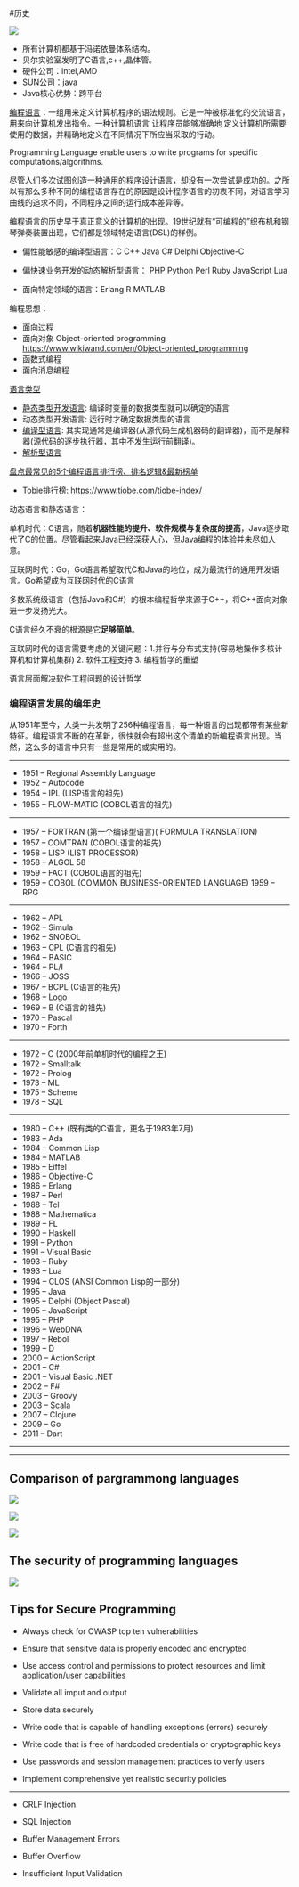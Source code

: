 #历史

![](assets/QQ截图20170304204637.png)

- 所有计算机都基于冯诺依曼体系结构。
- 贝尔实验室发明了C语言,c++,晶体管。
- 硬件公司：intel,AMD
- SUN公司：java
- Java核心优势：跨平台



[编程语言](https://www.wikiwand.com/en/Programming_language)：一组用来定义计算机程序的语法规则。它是一种被标准化的交流语言，用来向计算机发出指令。一种计算机语言 让程序员能够准确地 定义计算机所需要使用的数据，并精确地定义在不同情况下所应当采取的行动。

Programming  Language enable users to write programs for specific computations/algorithms.

尽管人们多次试图创造一种通用的程序设计语言，却没有一次尝试是成功的。之所以有那么多种不同的编程语言存在的原因是设计程序语言的初衷不同，对语言学习曲线的追求不同，不同程序之间的运行成本差异等。

编程语言的历史早于真正意义的计算机的出现。19世纪就有“可编程的”织布机和钢琴弹奏装置出现，它们都是领域特定语言(DSL)的样例。

* 偏性能敏感的编译型语言：C C++ Java C# Delphi Objective-C

* 偏快速业务开发的动态解析型语言： PHP Python Perl Ruby JavaScript Lua

* 面向特定领域的语言：Erlang R MATLAB

编程思想：

* 面向过程
* 面向对象 Object-oriented programming https://www.wikiwand.com/en/Object-oriented_programming
* 函数式编程
* 面向消息编程

[语言类型](https://www.wikiwand.com/en/Type_system#/Dynamic_type_checking_and_runtime_type_information)

* [静态类型开发语言](https://zhuanlan.zhihu.com/p/66383937): 编译时变量的数据类型就可以确定的语言
* 动态类型开发语言: 运行时才确定数据类型的语言
* [编译型语言](https://www.wikiwand.com/en/Compiled_language):  其实现通常是编译器(从源代码生成机器码的翻译器)，而不是解释器(源代码的逐步执行器，其中不发生运行前翻译)。
* [解析型语言](https://www.wikiwand.com/zh/%E7%9B%B4%E8%AD%AF%E8%AA%9E%E8%A8%80)



[盘点最常见的5个编程语言排行榜、排名逻辑&最新榜单](https://blog.csdn.net/MOY37RQW1JarN33BgZk/article/details/83044275)

* Tobie排行榜: https://www.tiobe.com/tiobe-index/

动态语言和静态语言：

单机时代：C语言，随着**机器性能的提升、软件规模与复杂度的提高**，Java逐步取代了C的位置。尽管看起来Java已经深获人心，但Java编程的体验并未尽如人意。

互联网时代：Go，Go语言希望取代C和Java的地位，成为最流行的通用开发语言。Go希望成为互联网时代的C语言

多数系统级语言（包括Java和C#）的根本编程哲学来源于C++，将C++面向对象进一步发扬光大。

C语言经久不衰的根源是它**足够简单**。

互联网时代的语言需要考虑的关键问题：1.并行与分布式支持(容易地操作多核计算机和计算机集群) 2. 软件工程支持 3. 编程哲学的重塑

语言层面解决软件工程问题的设计哲学

### 编程语言发展的编年史

从1951年至今，人类一共发明了256种编程语言，每一种语言的出现都带有某些新特征。编程语言不断的在革新，很快就会有超出这个清单的新编程语言出现。当然，这么多的语言中只有一些是常用的或实用的。

---

* 1951 – Regional Assembly Language
* 1952 – Autocode
* 1954 – IPL (LISP语言的祖先)
* 1955 – FLOW-MATIC (COBOL语言的祖先)

---

* 1957 – FORTRAN (第一个编译型语言)( FORMULA TRANSLATION)
* 1957 – COMTRAN (COBOL语言的祖先)
* 1958 – LISP (LIST PROCESSOR)
* 1958 – ALGOL 58
* 1959 – FACT (COBOL语言的祖先)
* 1959 – COBOL (COMMON BUSINESS-ORIENTED LANGUAGE) 1959 – RPG

---

* 1962 – APL
* 1962 – Simula
* 1962 – SNOBOL
* 1963 – CPL (C语言的祖先)
* 1964 – BASIC
* 1964 – PL/I
* 1966 – JOSS
* 1967 – BCPL (C语言的祖先)
* 1968 – Logo
* 1969 – B (C语言的祖先) 
* 1970 – Pascal 
* 1970 – Forth

---

* 1972 – C  (2000年前单机时代的编程之王)
* 1972 – Smalltalk
* 1972 – Prolog
* 1973 – ML
* 1975 – Scheme
* 1978 – SQL

---

* 1980 – C++ (既有类的C语言，更名于1983年7月)
* 1983 – Ada
* 1984 – Common Lisp
* 1984 – MATLAB
* 1985 – Eiffel
* 1986 – Objective-C
* 1986 – Erlang
* 1987 – Perl
* 1988 – Tcl
* 1988 – Mathematica
* 1989 – FL
* 1990 – Haskell
* 1991 – Python
* 1991 – Visual Basic
* 1993 – Ruby
* 1993 – Lua
* 1994 – CLOS (ANSI Common Lisp的一部分)
* 1995 – Java
* 1995 – Delphi (Object Pascal)
* 1995 – JavaScript
* 1995 – PHP
* 1996 – WebDNA
* 1997 – Rebol
* 1999 – D
* 2000 – ActionScript
* 2001 – C#
* 2001 – Visual Basic .NET
* 2002 – F#
* 2003 – Groovy
* 2003 – Scala
* 2007 – Clojure
* 2009 – Go
* 2011 – Dart

---

---



## Comparison of pargrammong languages

![](assets/comparsion-languages-1.png)

![](/Users/gmx/Documents/workspace/Computer-Science/docs/Computer_Language/Programming_Language/assets/comparison-laguages-2.png)

![](/Users/gmx/Documents/workspace/Computer-Science/docs/Computer_Language/Programming_Language/assets/comparison-languages-3.png)

## The security of programming languages

![](/Users/gmx/Documents/workspace/Computer-Science/docs/Computer_Language/Programming_Language/assets/secure-of-programming-languages.png)

## Tips for Secure Programming

* Always check for OWASP top ten vulnerabilities

* Ensure that sensitve data is properly encoded and encrypted

* Use access control and permissions to protect resources and limit application/user capabilities

* Validate all imput and output

* Store data securely

* Write code that is capable of handling exceptions (errors) securely

* Write code that is free of hardcoded credentials or cryptographic keys

* Use passwords and session management practices to verfy users

* Implement comprehensive yet realistic security policies

---

* CRLF Injection

* SQL Injection

* Buffer Management Errors

* Buffer Overflow

* Insufficient Input Validation

